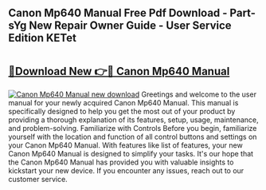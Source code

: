 ## Canon Mp640 Manual Free Pdf Download - Part-sYg New Repair Owner Guide - User Service Edition KETet

# <h2><a href="http://cf27136.oget.top/?id=Canon+Mp640+Manual">🔗Download New 👉🔴 Canon Mp640 Manual</a></h2>

[![Canon Mp640 Manual new download](https://i.imgur.com/5g1atiW.png)](http://cf27136.oget.top/?id=Canon+Mp640+Manual)
Greetings and welcome to the user manual for your newly acquired Canon Mp640 Manual. This manual is specifically designed to help you get the most out of your product by providing a thorough explanation of its features, setup, usage, maintenance, and problem-solving. Familiarize with Controls Before you begin, familiarize yourself with the location and function of all control buttons and settings on your Canon Mp640 Manual. With features like list of features, your new Canon Mp640 Manual is designed to simplify your tasks. It's our hope that the Canon Mp640 Manual has provided you with valuable insights to kickstart your new device. If you encounter any issues, reach out to our customer service.
